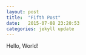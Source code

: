 ```yaml
---
layout: post
title:  "Fifth Post"
date:   2015-07-08 23:20:53
categories: jekyll update
---
```

Hello, World!

